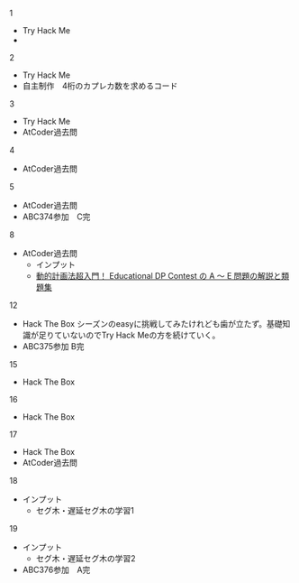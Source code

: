 1
- Try Hack Me
- 

2
- Try Hack Me
- 自主制作　4桁のカプレカ数を求めるコード

3
- Try Hack Me
- AtCoder過去問

4
- AtCoder過去問

5
- AtCoder過去問
- ABC374参加　C完

8
- AtCoder過去問
  - インプット
  - [動的計画法超入門！ Educational DP Contest の A ～ E 問題の解説と類題集](https://qiita.com/drken/items/dc53c683d6de8aeacf5a)

12
- Hack The Box シーズンのeasyに挑戦してみたけれども歯が立たず。基礎知識が足りていないのでTry Hack Meの方を続けていく。
- ABC375参加 B完

15
- Hack The Box

16
- Hack The Box 

17
- Hack The Box
- AtCoder過去問

18
- インプット
  - セグ木・遅延セグ木の学習1 

19
- インプット
  - セグ木・遅延セグ木の学習2
- ABC376参加　A完
